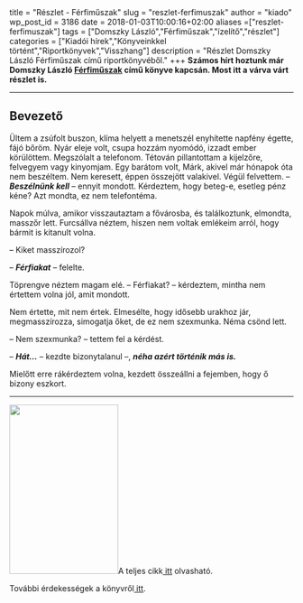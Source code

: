 ﻿<item>
title = "Részlet - Férfiműszak"
slug = "reszlet-ferfimuszak"
author = "kiado"
wp_post_id = 3186
date = 2018-01-03T10:00:16+02:00
aliases =["reszlet-ferfimuszak"]
tags = ["Domszky László","Férfiműszak","ízelítő","részlet"]
categories = ["Kiadói hírek","Könyveinkkel történt","Riportkönyvek","Visszhang"]
description = "Részlet Domszky László Férfiműszak című riportkönyvéből."
+++
<strong>Számos hírt hoztunk már Domszky László <a href="http://www.konyvesbolt.online/Domszky-Laszlo-Ferfimuszak">Férfiműszak</a> című könyve kapcsán. Most itt a várva várt részlet is.</strong>

<hr />

<h2>Bevezető</h2>
Ültem a zsúfolt buszon, klíma helyett a menetszél enyhítette napfény égette, fájó bőröm. Nyár eleje volt, csupa hozzám nyomódó, izzadt ember körülöttem. Megszólalt a telefonom. Tétován pillantottam a kijelzőre, felvegyem vagy kinyomjam. Egy barátom volt, Márk, akivel már hónapok óta nem beszéltem. Nem keresett, éppen összejött valakivel. Végül felvettem. – <em><strong>Beszélnünk kell</strong></em> – ennyit mondott. Kérdeztem, hogy beteg-e, esetleg pénz kéne? Azt mondta, ez nem telefontéma.

Napok múlva, amikor visszautaztam a fővárosba, és találkoztunk, elmondta, masszőr lett. Furcsállva néztem, hiszen nem voltak emlékeim arról, hogy bármit is kitanult volna.

– Kiket masszírozol?

– <em><strong>Férfiakat</strong></em> – felelte.

Töprengve néztem magam elé. – Férfiakat? – kérdeztem, mintha nem értettem volna jól, amit mondott.

Nem értette, mit nem értek. Elmesélte, hogy idősebb urakhoz jár, megmasszírozza, simogatja őket, de ez nem szexmunka. Néma csönd lett.

– Nem szexmunka? – tettem fel a kérdést.

– <em><strong>Hát…</strong> </em>– kezdte bizonytalanul –, <em><strong>néha azért történik más is. </strong></em>

Mielőtt erre rákérdeztem volna, kezdett összeállni a fejemben, hogy ő bizony eszkort.

<hr />

<img class="size-medium wp-image-3191 alignleft" src="uploads/Domszky-Laszlo_Ferfimuszak-cover-193x300.jpg" alt="" width="193" height="300" />A teljes cikk<a href="http://konyv.guru/izelito-ferfimuszak/" target="_blank" rel="noopener"> itt</a> olvasható.

További érdekességek a könyvről<a href="http://adlibrum.hu/ferfimuszak/"> itt</a>.

&nbsp;